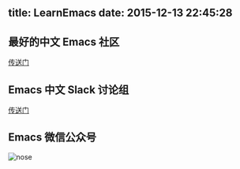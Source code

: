 title: LearnEmacs
date: 2015-12-13 22:45:28
---

## 最好的中文 Emacs 社区

[传送门](http://emacser.cn)

## Emacs 中文 Slack 讨论组

[传送门]( https://slackin-emacs-cn.herokuapp.com/)

## Emacs 微信公众号

![nose](/css/images/emacs-wechat.jpg)
